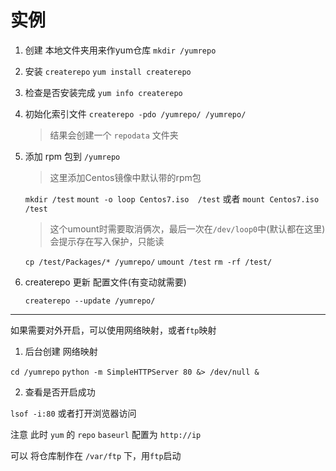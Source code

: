 # 实例

1. 创建 本地文件夹用来作yum仓库
    `mkdir /yumrepo`
2. 安装 `createrepo`
    `yum install createrepo`
3. 检查是否安装完成
    `yum info createrepo`
4. 初始化索引文件
    `createrepo -pdo /yumrepo/ /yumrepo/`
    > 结果会创建一个 `repodata` 文件夹
5. 添加 rpm 包到 `/yumrepo`
   > 这里添加Centos镜像中默认带的rpm包

    `mkdir /test`
    `mount -o loop Centos7.iso  /test`
    或者 `mount Centos7.iso  /test`
    > 这个umount时需要取消俩次，最后一次在`/dev/loop0`中(默认都在这里)
    > 会提示存在写入保护，只能读

    `cp /test/Packages/* /yumrepo/`
    `umount /test`
    `rm -rf /test/`

6. createrepo 更新 配置文件(有变动就需要)

   `createrepo --update /yumrepo/`

---

如果需要对外开启，可以使用网络映射，或者`ftp`映射

1. 后台创建 网络映射

 `cd /yumrepo`
 `python -m SimpleHTTPServer 80 &> /dev/null &`

2. 查看是否开启成功

 `lsof -i:80`
 或者打开浏览器访问

注意
 此时 `yum` 的 `repo` `baseurl` 配置为 `http://ip`

 可以 将仓库制作在 `/var/ftp` 下，用`ftp`启动